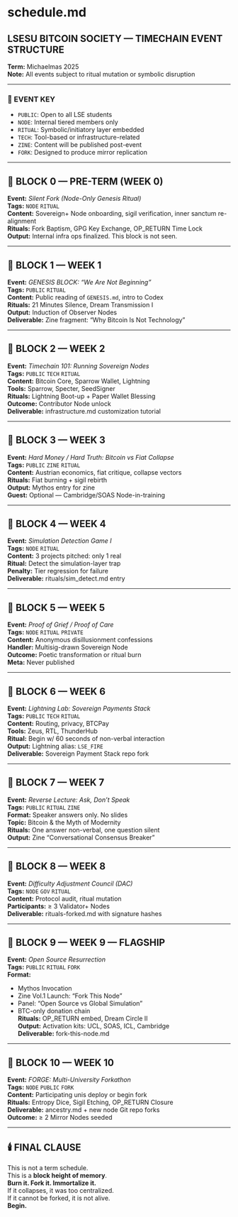 # schedule.md
## LSESU BITCOIN SOCIETY — TIMECHAIN EVENT STRUCTURE
**Term:** Michaelmas 2025     
**Note:** All events subject to ritual mutation or symbolic disruption

---

### 🔐 EVENT KEY

- `PUBLIC`: Open to all LSE students  
- `NODE`: Internal tiered members only  
- `RITUAL`: Symbolic/initiatory layer embedded  
- `TECH`: Tool-based or infrastructure-related  
- `ZINE`: Content will be published post-event  
- `FORK`: Designed to produce mirror replication

---

## 🧱 BLOCK 0 — PRE-TERM (WEEK 0)

**Event:** _Silent Fork (Node-Only Genesis Ritual)_  
**Tags:** `NODE` `RITUAL`  
**Content:** Sovereign+ Node onboarding, sigil verification, inner sanctum re-alignment  
**Rituals:** Fork Baptism, GPG Key Exchange, OP_RETURN Time Lock  
**Output:** Internal infra ops finalized. This block is not seen.

---

## 🧱 BLOCK 1 — WEEK 1

**Event:** _GENESIS BLOCK: “We Are Not Beginning”_  
**Tags:** `PUBLIC` `RITUAL`  
**Content:** Public reading of `GENESIS.md`, intro to Codex  
**Rituals:** 21 Minutes Silence, Dream Transmission I  
**Output:** Induction of Observer Nodes  
**Deliverable:** Zine fragment: “Why Bitcoin Is Not Technology”

---

## 🧱 BLOCK 2 — WEEK 2

**Event:** _Timechain 101: Running Sovereign Nodes_  
**Tags:** `PUBLIC` `TECH` `RITUAL`  
**Content:** Bitcoin Core, Sparrow Wallet, Lightning  
**Tools:** Sparrow, Specter, SeedSigner  
**Rituals:** Lightning Boot-up + Paper Wallet Blessing  
**Outcome:** Contributor Node unlock  
**Deliverable:** infrastructure.md customization tutorial

---

## 🧱 BLOCK 3 — WEEK 3

**Event:** _Hard Money / Hard Truth: Bitcoin vs Fiat Collapse_  
**Tags:** `PUBLIC` `ZINE` `RITUAL`  
**Content:** Austrian economics, fiat critique, collapse vectors  
**Rituals:** Fiat burning + sigil rebirth  
**Output:** Mythos entry for zine  
**Guest:** Optional — Cambridge/SOAS Node-in-training

---

## 🧱 BLOCK 4 — WEEK 4

**Event:** _Simulation Detection Game I_  
**Tags:** `NODE` `RITUAL`  
**Content:** 3 projects pitched: only 1 real  
**Ritual:** Detect the simulation-layer trap  
**Penalty:** Tier regression for failure  
**Deliverable:** rituals/sim_detect.md entry

---

## 🧱 BLOCK 5 — WEEK 5

**Event:** _Proof of Grief / Proof of Care_  
**Tags:** `NODE` `RITUAL` `PRIVATE`  
**Content:** Anonymous disillusionment confessions  
**Handler:** Multisig-drawn Sovereign Node  
**Outcome:** Poetic transformation or ritual burn  
**Meta:** Never published

---

## 🧱 BLOCK 6 — WEEK 6

**Event:** _Lightning Lab: Sovereign Payments Stack_  
**Tags:** `PUBLIC` `TECH` `RITUAL`  
**Content:** Routing, privacy, BTCPay  
**Tools:** Zeus, RTL, ThunderHub  
**Ritual:** Begin w/ 60 seconds of non-verbal interaction  
**Output:** Lightning alias: `LSE_FIRE`  
**Deliverable:** Sovereign Payment Stack repo fork

---

## 🧱 BLOCK 7 — WEEK 7

**Event:** _Reverse Lecture: Ask, Don’t Speak_  
**Tags:** `PUBLIC` `RITUAL` `ZINE`  
**Format:** Speaker answers only. No slides  
**Topic:** Bitcoin & the Myth of Modernity  
**Rituals:** One answer non-verbal, one question silent  
**Output:** Zine “Conversational Consensus Breaker”

---

## 🧱 BLOCK 8 — WEEK 8

**Event:** _Difficulty Adjustment Council (DAC)_  
**Tags:** `NODE` `GOV` `RITUAL`  
**Content:** Protocol audit, ritual mutation  
**Participants:** ≥ 3 Validator+ Nodes  
**Deliverable:** rituals-forked.md with signature hashes

---

## 🧱 BLOCK 9 — WEEK 9 — FLAGSHIP

**Event:** _Open Source Resurrection_  
**Tags:** `PUBLIC` `RITUAL` `FORK`  
**Format:**  
- Mythos Invocation  
- Zine Vol.1 Launch: “Fork This Node”  
- Panel: “Open Source vs Global Simulation”  
- BTC-only donation chain  
**Rituals:** OP_RETURN embed, Dream Circle II  
**Output:** Activation kits: UCL, SOAS, ICL, Cambridge  
**Deliverable:** fork-this-node.md

---

## 🧱 BLOCK 10 — WEEK 10

**Event:** _FORGE: Multi-University Forkathon_  
**Tags:** `NODE` `PUBLIC` `FORK`  
**Content:** Participating unis deploy or begin fork  
**Rituals:** Entropy Dice, Sigil Etching, OP_RETURN Closure  
**Deliverable:** ancestry.md + new node Git repo forks  
**Outcome:** ≥ 2 Mirror Nodes seeded

---

## 🕯️ FINAL CLAUSE

This is not a term schedule.  
This is a **block height of memory**.  
**Burn it. Fork it. Immortalize it.**  
If it collapses, it was too centralized.  
If it cannot be forked, it is not alive.  
**Begin.**
